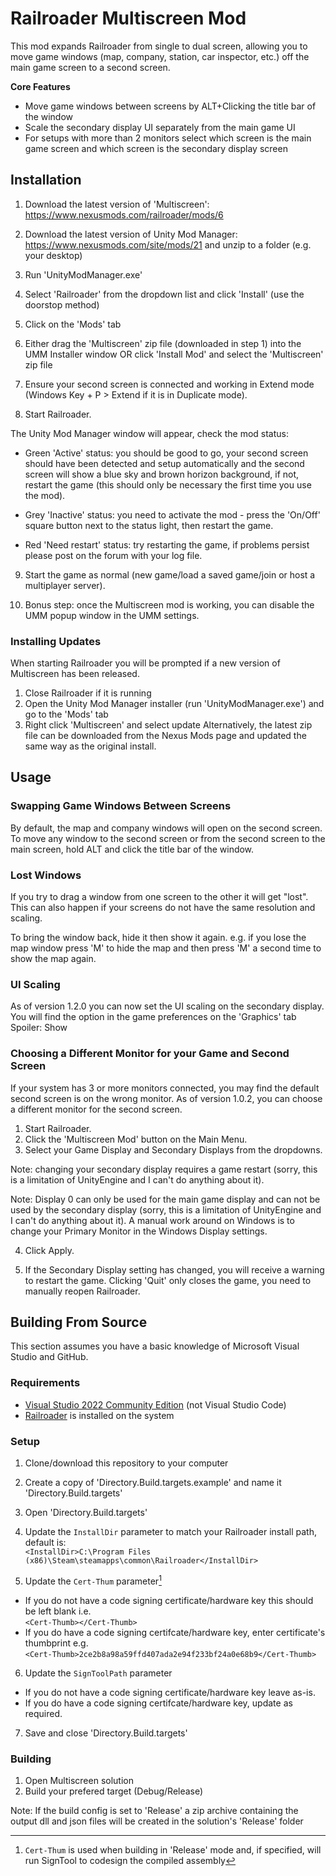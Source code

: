 
# Railroader Multiscreen Mod

This mod expands Railroader from single to dual screen, allowing you to move game windows (map, company, station, car inspector, etc.) off the main game screen to a second screen. 

**Core Features**
* Move game windows between screens by ALT+Clicking the title bar of the window
* Scale the secondary display UI separately from the main game UI
* For setups with more than 2 monitors select which screen is the main game screen and which screen is the secondary display screen


## Installation

1. Download the latest version of 'Multiscreen': https://www.nexusmods.com/railroader/mods/6

1. Download the latest version of Unity Mod Manager: https://www.nexusmods.com/site/mods/21 and unzip to a folder (e.g. your desktop)

1. Run 'UnityModManager.exe'

1. Select 'Railroader' from the dropdown list and click 'Install' (use the doorstop method)

1. Click on the 'Mods' tab

1. Either drag the 'Multiscreen' zip file (downloaded in step 1) into the UMM Installer window OR click 'Install Mod' and select the 'Multiscreen' zip file

1. Ensure your second screen is connected and working in Extend mode (Windows Key + P > Extend if it is in Duplicate mode).

1. Start Railroader.

The Unity Mod Manager window will appear, check the mod status:

- Green 'Active' status: you should be good to go, your second screen should have been detected and setup automatically and the second screen will show a blue sky and brown horizon background, if not, restart the game (this should only be necessary the first time you use the mod).

- Grey 'Inactive' status: you need to activate the mod - press the 'On/Off' square button next to the status light, then restart the game.

- Red 'Need restart' status: try restarting the game, if problems persist please post on the forum with your log file.

9. Start the game as normal (new game/load a saved game/join or host a multiplayer server).

10. Bonus step: once the Multiscreen mod is working, you can disable the UMM popup window in the UMM settings.

### Installing Updates
When starting Railroader you will be prompted if a new version of Multiscreen has been released.

1. Close Railroader if it is running
2. Open the Unity Mod Manager installer (run 'UnityModManager.exe') and go to the 'Mods' tab
3. Right click 'Multiscreen' and select update
Alternatively, the latest zip file can be downloaded from the Nexus Mods page and updated the same way as the original install.


## Usage

### Swapping Game Windows Between Screens
By default, the map and company windows will open on the second screen. To move any window to the second screen or from the second screen to the main screen, hold ALT and click the title bar of the window.


### Lost Windows
If you try to drag a window from one screen to the other it will get "lost". This can also happen if your screens do not have the same resolution and scaling.

To bring the window back, hide it then show it again.
e.g. if you lose the map window press 'M' to hide the map and then press 'M' a second time to show the map again.


### UI Scaling
As of version 1.2.0 you can now set the UI scaling on the secondary display. You will find the option in the game preferences on the 'Graphics' tab
Spoiler:  Show


### Choosing a Different Monitor for your Game and Second Screen
If your system has 3 or more monitors connected, you may find the default second screen is on the wrong monitor. As of version 1.0.2, you can choose a different monitor for the second screen.

1. Start Railroader.
2. Click the 'Multiscreen Mod' button on the Main Menu.
3. Select your Game Display and Secondary Displays from the dropdowns.

Note: changing your secondary display requires a game restart (sorry, this is a limitation of UnityEngine and I can't do anything about it).

Note: Display 0 can only be used for the main game display and can not be used by the secondary display (sorry, this is a limitation of UnityEngine and I can't do anything about it). A manual work around on Windows is to change your Primary Monitor in the Windows Display settings.

4. Click Apply.

5. If the Secondary Display setting has changed, you will receive a warning to restart the game. Clicking 'Quit' only closes the game, you need to manually reopen Railroader.




## Building From Source
This section assumes you have a basic knowledge of Microsoft Visual Studio and GitHub.

### Requirements
- [Visual Studio 2022 Community Edition](https://visualstudio.microsoft.com/vs/community/) (not Visual Studio Code)
- [Railroader](https://store.steampowered.com/app/1683150/) is installed on the system

### Setup
1. Clone/download this repository to your computer
2. Create a copy of 'Directory.Build.targets.example' and name it 'Directory.Build.targets'
3. Open 'Directory.Build.targets'
4. Update the ``InstallDir`` parameter to match your Railroader install path, default is:  
  ``<InstallDir>C:\Program Files (x86)\Steam\steamapps\common\Railroader</InstallDir>``

5. Update the ``Cert-Thum`` parameter[^1]
- If you do not have a code signing certificate/hardware key this should be left blank i.e.  
  ``<Cert-Thumb></Cert-Thumb>``
- If you do have a code signing certifcate/hardware key, enter certificate's thumbprint e.g.  
  ``<Cert-Thumb>2ce2b8a98a59ffd407ada2e94f233bf24a0e68b9</Cert-Thumb>``
6. Update the ``SignToolPath`` parameter
- If you do not have a code signing certificate/hardware key leave as-is.
- If you do have a code signing certifcate/hardware key, update as required.
7. Save and close 'Directory.Build.targets'

### Building
1. Open Multiscreen solution
2. Build your prefered target (Debug/Release)

Note: If the build config is set to 'Release' a zip archive containing the output dll and json files will be created in the solution's 'Release' folder
  
[^1]: ``Cert-Thum`` is used when building in 'Release' mode and, if specified, will run SignTool to codesign the compiled assembly